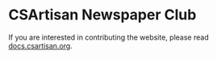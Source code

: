 # CSArtisan Newspaper Club

If you are interested in contributing the website, please read [docs.csartisan.org](http://docs.csartisan.org/).